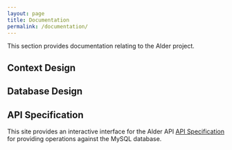 ```yaml
---
layout: page
title: Documentation
permalink: /documentation/
---
```

This section provides documentation relating to the Alder project.

## Context Design

## Database Design

## API Specification
This site provides an interactive interface for the Alder API [API Specification](/Alder/api-spec) for providing operations against the MySQL database.